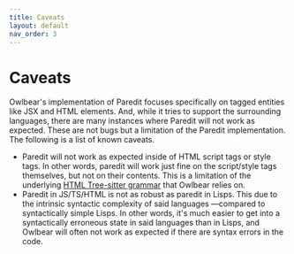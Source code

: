 ```yaml
---
title: Caveats
layout: default
nav_order: 3
---
```


# Caveats

Owlbear's implementation of Paredit focuses specifically on tagged entities like JSX and HTML elements. And, while it tries to support the surrounding languages, there are many instances where Paredit will not work as expected. These are not bugs but a limitation of the Paredit implementation. The following is a list of known caveats.

* Paredit will not work as expected inside of HTML script tags or style tags. In other words, paredit will work just fine on the script/style tags themselves, but not on their contents. This is a limitation of the underlying [HTML Tree-sitter grammar](https://github.com/sansarip/tree-sitter-html/tree/38606d4a279e7f019994d20963ed89aa9952368a) that Owlbear relies on.
* Paredit in JS/TS/HTML is not as robust as paredit in Lisps. This due to the intrinsic syntactic complexity of said languages —compared to syntactically simple Lisps. In other words, it's much easier to get into a syntactically erroneous state in said languages than in Lisps, and Owlbear will often not work as expected if there are syntax errors in the code.